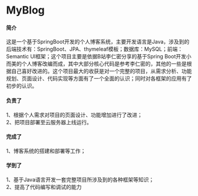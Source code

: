 # MyBlog
#### 简介  
这是一个基于SpringBoot开发的个人博客系统，主要开发语言是Java，涉及到的后端技术有：SpringBoot、JPA、thymeleaf模板；数据库：MySQL；前端：Semantic UI框架；这个项目主要是依据B站李仁密分享的基于Spring Boot开发小而美的个人博客改编而成，其中大部分核心代码是参考李仁密的，其他的一些是根据自己喜好改进的。这个项目最大的收获是对一个完整的项目，从需求分析、功能规划、页面设计、代码实现等方面有了一个全面的认识；同时对各框架的应用有了初步的认识。
#### 负责了  
1、根据个人需求对项目的页面设计、功能增加进行了改进；  
2、把项目部署至云服务器上线运行。  
#### 完成了  
1、博客系统的搭建和部署等工作；
#### 学到了  
1、基于Java语言开发一套完整项目所涉及到的各种框架等知识；  
2、提高了代码编写和调试的能力
